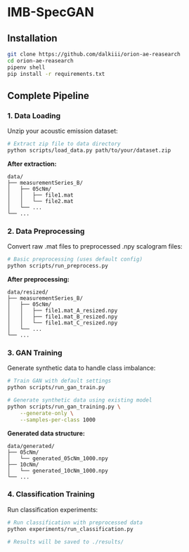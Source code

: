 # IMB-SpecGAN

## Installation

```bash
git clone https://github.com/dalkiii/orion-ae-reasearch
cd orion-ae-reasearch
pipenv shell
pip install -r requirements.txt
```

## Complete Pipeline

### 1. Data Loading

Unzip your acoustic emission dataset:

```bash
# Extract zip file to data directory
python scripts/load_data.py path/to/your/dataset.zip
```

**After extraction:**
```
data/
├── measurementSeries_B/
│   ├── 05cNm/
│   │   ├── file1.mat
│   │   └── file2.mat
│   └── ...
└── ...
```

### 2. Data Preprocessing

Convert raw .mat files to preprocessed .npy scalogram files:

```bash
# Basic preprocessing (uses default config)
python scripts/run_preprocess.py
```

**After preprocessing:**
```
data/resized/
├── measurementSeries_B/
│   ├── 05cNm/
│   │   ├── file1.mat_A_resized.npy
│   │   ├── file1.mat_B_resized.npy
│   │   └── file1.mat_C_resized.npy
│   └── ...
└── ...
```

### 3. GAN Training

Generate synthetic data to handle class imbalance:

```bash
# Train GAN with default settings
python scripts/run_gan_train.py

# Generate synthetic data using existing model
python scripts/run_gan_training.py \
    --generate-only \
    --samples-per-class 1000
```

**Generated data structure:**
```
data/generated/
├── 05cNm/
│   └── generated_05cNm_1000.npy
├── 10cNm/
│   └── generated_10cNm_1000.npy
└── ...
```

### 4. Classification Training

Run classification experiments:

```bash
# Run classification with preprocessed data
python experiments/run_classification.py

# Results will be saved to ./results/
```